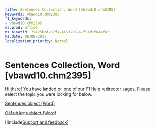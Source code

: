 ```yaml
---
title: Sentences Collection, Word [vbawd10.chm2395]
keywords: vbawd10.chm2395
f1_keywords:
- vbawd10.chm2395
ms.prod: office
ms.assetid: 75e25bdd-67fe-4453-812e-f5ed3f6e4fa2
ms.date: 06/08/2017
localization_priority: Normal
---
```



# Sentences Collection, Word [vbawd10.chm2395]

Hi there! You have landed on one of our F1 Help redirector pages. Please select the topic you were looking for below.

[Sentences object (Word)](https://msdn.microsoft.com/library/bcb9653d-bada-8e51-f47d-58f17dae19fe%28Office.15%29.aspx)

[OMathArgs object (Word)](https://msdn.microsoft.com/library/5e4d542b-11c3-8cb8-be2a-5b990e777290%28Office.15%29.aspx)

[!include[Support and feedback](~/includes/feedback-boilerplate.md)]